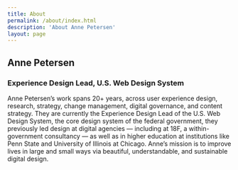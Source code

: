 ```yaml
---
title: About
permalink: /about/index.html
description: 'About Anne Petersen'
layout: page
---
```


## Anne Petersen
### Experience Design Lead, U.S. Web Design System

Anne Petersen’s work spans 20+ years, across user experience design, research, strategy, change management, digital governance, and content strategy. They are currently the Experience Design Lead of the U.S. Web Design System, the core design system of the federal government, they previously led design at digital agencies — including at 18F, a within-government consultancy — as well as in higher education at institutions like Penn State and University of Illinois at Chicago. Anne’s mission is to improve lives in large and small ways via beautiful, understandable, and sustainable digital design.